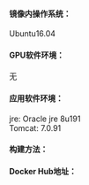 #### 镜像内操作系统：
Ubuntu16.04   
#### GPU软件环境：   
无 
#### 应用软件环境：   
jre: Oracle jre 8u191   
Tomcat: 7.0.91   
#### 构建方法：   

#### Docker Hub地址：
